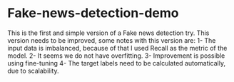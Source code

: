 # Fake-news-detection-demo
This is the first and simple version of a Fake news detection try.
This version needs to be improved, some notes with this version are:
1- The input data is imbalanced, because of that I used Recall as the metric of the model.
2- It seems we do not have overfitting.
3- Improvement is possible using fine-tuning
4- The target labels need to be calculated automatically, due to scalability.
